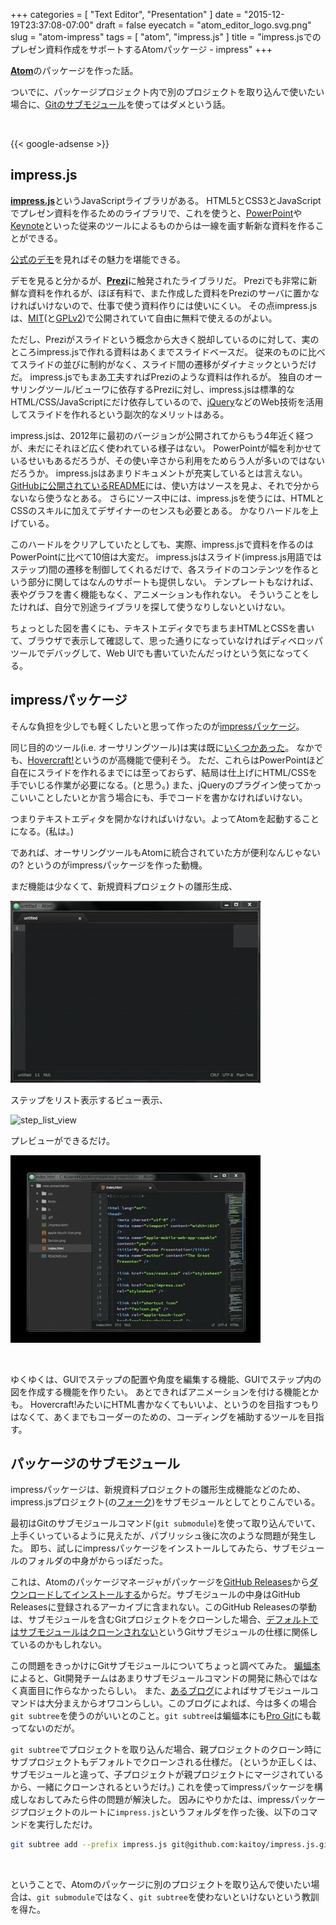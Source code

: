 +++
categories = [ "Text Editor", "Presentation" ]
date = "2015-12-19T23:37:08-07:00"
draft = false
eyecatch = "atom_editor_logo.svg.png"
slug = "atom-impress"
tags = [ "atom", "impress.js" ]
title = "impress.jsでのプレゼン資料作成をサポートするAtomパッケージ - impress"
+++

[__Atom__](https://atom.io/)のパッケージを作った話。

ついでに、パッケージプロジェクト内で別のプロジェクトを取り込んで使いたい場合に、[Gitのサブモジュール](https://git-scm.com/book/ja/v2/Git-%E3%81%AE%E3%81%95%E3%81%BE%E3%81%96%E3%81%BE%E3%81%AA%E3%83%84%E3%83%BC%E3%83%AB-%E3%82%B5%E3%83%96%E3%83%A2%E3%82%B8%E3%83%A5%E3%83%BC%E3%83%AB)を使ってはダメという話。

<br>

{{< google-adsense >}}

## impress.js
[__impress.js__](https://github.com/impress/impress.js)というJavaScriptライブラリがある。
HTML5とCSS3とJavaScriptでプレゼン資料を作るためのライブラリで、これを使うと、[PowerPoint](https://products.office.com/ja-jp/powerpoint)や[Keynote](http://www.apple.com/jp/mac/keynote/)といった従来のツールによるものからは一線を画す斬新な資料を作ることができる。

[公式のデモ](http://impress.github.io/impress.js/#/bored)を見ればその魅力を堪能できる。

デモを見ると分かるが、[__Prezi__](https://prezi.com/)に触発されたライブラリだ。
Preziでも非常に新鮮な資料を作れるが、ほぼ有料で、また作成した資料をPreziのサーバに置かなければいけないので、仕事で使う資料作りには使いにくい。
その点impress.jsは、[MIT](https://ja.wikipedia.org/wiki/MIT_License)(と[GPLv2](https://ja.wikipedia.org/wiki/GNU_General_Public_License))で公開されていて自由に無料で使えるのがよい。

ただし、Preziがスライドという概念から大きく脱却しているのに対して、実のところimpress.jsで作れる資料はあくまでスライドベースだ。
従来のものに比べてスライドの並びに制約がなく、スライド間の遷移がダイナミックというだけだ。
impress.jsでもまあ工夫すればPreziのような資料は作れるが。
独自のオーサリングツール/ビューワに依存するPreziに対し、impress.jsは標準的なHTML/CSS/JavaScriptにだけ依存しているので、[jQuery](https://jquery.com/)などのWeb技術を活用してスライドを作れるという副次的なメリットはある。

impress.jsは、2012年に最初のバージョンが公開されてからもう4年近く経つが、未だにそれほど広く使われている様子はない。
PowerPointが幅を利かせているせいもあるだろうが、その使い辛さから利用をためらう人が多いのではないだろうか。
impress.jsはあまりドキュメントが充実しているとは言えない。
[GitHubに公開されているREADME](https://github.com/impress/impress.js#how-to-use-it)には、使い方はソースを見よ、それで分からないなら使うなとある。
さらにソース中には、impress.jsを使うには、HTMLとCSSのスキルに加えてデザイナーのセンスも必要とある。
かなりハードルを上げている。

このハードルをクリアしていたとしても、実際、impress.jsで資料を作るのはPowerPointに比べて10倍は大変だ。
impress.jsはスライド(impress.js用語ではステップ)間の遷移を制御してくれるだけで、各スライドのコンテンツを作るという部分に関してはなんのサポートも提供しない。
テンプレートもなければ、表やグラフを書く機能もなく、アニメーションも作れない。
そういうことをしたければ、自分で別途ライブラリを探して使うなりしないといけない。

ちょっとした図を書くにも、テキストエディタでちまちまHTMLとCSSを書いて、ブラウザで表示して確認して、思った通りになっていなければディベロッパツールでデバッグして、Web UIでも書いていたんだっけという気になってくる。

## impressパッケージ
そんな負担を少しでも軽くしたいと思って作ったのが[impressパッケージ](https://atom.io/packages/impress)。

同じ目的のツール(i.e. オーサリングツール)は実は既に[いくつかあった](https://github.com/impress/impress.js/wiki/Examples-and-demos#authoring-tools)。
なかでも、[Hovercraft!](https://github.com/regebro/hovercraft)というのが高機能で便利そう。
ただ、これらはPowerPointほど自在にスライドを作れるまでには至っておらず、結局は仕上げにHTML/CSSを手でいじる作業が必要になる。(と思う。)
また、jQueryのプラグイン使ってかっこいいことしたいとか言う場合にも、手でコードを書かなければいけない。

つまりテキストエディタを開かなければいけない。よってAtomを起動することになる。(私は。)

であれば、オーサリングツールもAtomに統合されていた方が便利なんじゃないの?
というのがimpressパッケージを作った動機。

まだ機能は少なくて、新規資料プロジェクトの雛形生成、

![new_project](/images/atom-impress/new_project.gif)

ステップをリスト表示するビュー表示、

![step_list_view](/images/atom-impress/step_list_view.gif)

プレビューができるだけ。

![preview](/images/atom-impress/preview.gif)

<br>

ゆくゆくは、GUIでステップの配置や角度を編集する機能、GUIでステップ内の図を作成する機能を作りたい。
あとできればアニメーションを付ける機能とかも。
Hovercraft!みたいにHTML書かなくてもいいよ、というのを目指すつもりはなくて、あくまでもコーダーのための、コーディングを補助するツールを目指す。

## パッケージのサブモジュール
impressパッケージは、新規資料プロジェクトの雛形生成機能などのため、impress.jsプロジェクト(の[フォーク](https://github.com/kaitoy/impress.js))をサブモジュールとしてとりこんでいる。

最初はGitのサブモジュールコマンド(`git submodule`)を使って取り込んでいて、上手くいっているように見えたが、パブリッシュ後に次のような問題が発生した。
即ち、試しにimpressパッケージをインストールしてみたら、サブモジュールのフォルダの中身がからっぽだった。

これは、Atomのパッケージマネージャがパッケージを[GitHub Releases](https://help.github.com/articles/about-releases/)から[ダウンロードしてインストールする](https://www.kaitoy.xyz/2015/12/02/unpublish-atom-package/#%E6%B3%A8%E6%84%8F%E3%81%99%E3%81%B9%E3%81%8D%E7%82%B9-3-%E3%83%91%E3%83%83%E3%82%B1%E3%83%BC%E3%82%B8%E3%81%AE%E3%82%AD%E3%83%A3%E3%83%83%E3%82%B7%E3%83%A5)からだ。サブモジュールの中身はGitHub Releasesに登録されるアーカイブに含まれない。このGitHub Releasesの挙動は、サブモジュールを含むGitプロジェクトをクローンした場合、[デフォルトではサブモジュールはクローンされない](https://git-scm.com/book/ja/v2/Git-%E3%81%AE%E3%81%95%E3%81%BE%E3%81%96%E3%81%BE%E3%81%AA%E3%83%84%E3%83%BC%E3%83%AB-%E3%82%B5%E3%83%96%E3%83%A2%E3%82%B8%E3%83%A5%E3%83%BC%E3%83%AB#%E3%82%B5%E3%83%96%E3%83%A2%E3%82%B8%E3%83%A5%E3%83%BC%E3%83%AB%E3%82%92%E5%90%AB%E3%82%80%E3%83%97%E3%83%AD%E3%82%B8%E3%82%A7%E3%82%AF%E3%83%88%E3%81%AE%E3%82%AF%E3%83%AD%E3%83%BC%E3%83%B3)というGitサブモジュールの仕様に関係しているのかもしれない。

この問題をきっかけにGitサブモジュールについてちょっと調べてみた。
[蝙蝠本](https://www.oreilly.co.jp/books/9784873114408/)によると、Git開発チームはあまりサブモジュールコマンドの開発に熱心ではなく真面目に作らなかったらしい。
また、[あるブログ](http://japan.blogs.atlassian.com/2014/03/alternatives-to-git-submodule-git-subtree/)によればサブモジュールコマンドは大分まえからオワコンらしい。このブログによれば、今は多くの場合`git subtree`を使うのがいいとのこと。`git subtree`は蝙蝠本にも[Pro Git](https://git-scm.com/book/en/v2)にも載ってないのだが。

`git subtree`でプロジェクトを取り込んだ場合、親プロジェクトのクローン時にサブプロジェクトもデフォルトでクローンされる仕様だ。
(というか正しくは、サブモジュールと違って、子プロジェクトが親プロジェクトにマージされているから、一緒にクローンされるというだけ。)
これを使ってimpressパッケージを構成しなおしてみたら件の問題が解決した。
因みにやりかたは、impressパッケージプロジェクトのルートに`impress.js`というフォルダを作った後、以下のコマンドを実行しただけ。

```sh
git subtree add --prefix impress.js git@github.com:kaitoy/impress.js.git master --squash
```

<br>

ということで、Atomのパッケージに別のプロジェクトを取り込んで使いたい場合は、`git submodule`ではなく、`git subtree`を使わないといけないという教訓を得た。
